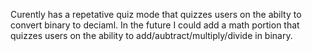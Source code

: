 Curently has a repetative quiz mode that quizzes users on the abilty to convert binary to deciaml.
In the future I could add a math portion that quizzes users on the ability to add/aubtract/multiply/divide in binary.
